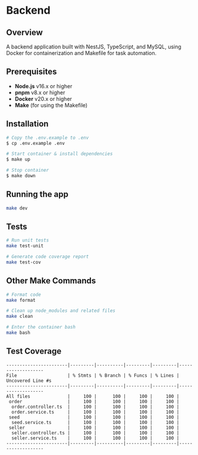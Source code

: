 # Backend

## Overview

A backend application built with NestJS, TypeScript, and MySQL, using Docker for containerization and Makefile for task automation.

## Prerequisites

- **Node.js** v16.x or higher
- **pnpm** v8.x or higher
- **Docker** v20.x or higher
- **Make** (for using the Makefile)

<!-- # Setup -->

## Installation

```bash
# Copy the .env.example to .env
$ cp .env.example .env

# Start container & install dependencies
$ make up

# Stop container
$ make down
```

## Running the app

```bash
make dev
```

## Tests

```bash
# Run unit tests
make test-unit

# Generate code coverage report
make test-cov
```

## Other Make Commands

```bash
# Format code
make format

# Clean up node_modules and related files
make clean

# Enter the container bash
make bash
```

## Test Coverage

```ls
-----------------------|---------|----------|---------|---------|-------------------
File                   | % Stmts | % Branch | % Funcs | % Lines | Uncovered Line #s
-----------------------|---------|----------|---------|---------|-------------------
All files              |     100 |      100 |     100 |     100 |
 order                 |     100 |      100 |     100 |     100 |
  order.controller.ts  |     100 |      100 |     100 |     100 |
  order.service.ts     |     100 |      100 |     100 |     100 |
 seed                  |     100 |      100 |     100 |     100 |
  seed.service.ts      |     100 |      100 |     100 |     100 |
 seller                |     100 |      100 |     100 |     100 |
  seller.controller.ts |     100 |      100 |     100 |     100 |
  seller.service.ts    |     100 |      100 |     100 |     100 |
-----------------------|---------|----------|---------|---------|-------------------
```
